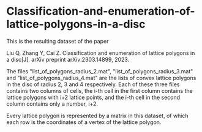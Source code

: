 # Classification-and-enumeration-of-lattice-polygons-in-a-disc
This is the resulting dataset of the paper 

Liu Q, Zhang Y, Cai Z. Classification and enumeration of lattice polygons in a disc[J]. arXiv preprint arXiv:2303.14899, 2023.

The files "list_of_polygons_radius_2.mat", "list_of_polygons_radius_3.mat" and "list_of_polygons_radius_4.mat" are the lists of convex lattice polygons in the disc of radius 2, 3 and 4 respectively. Each of these three files contains two columns of cells, the i-th cell in the first column contains the lattice polygons with i+2 lattice points, and the i-th cell in the second column contains only a number, i+2.

Every lattice polygon is represented by a matrix in this dataset, of which each row is the coordinates of a vertex of the lattice polygon.
